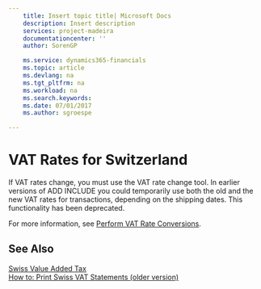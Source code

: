 ```yaml
---
    title: Insert topic title| Microsoft Docs
    description: Insert description
    services: project-madeira
    documentationcenter: ''
    author: SorenGP

    ms.service: dynamics365-financials
    ms.topic: article
    ms.devlang: na
    ms.tgt_pltfrm: na
    ms.workload: na
    ms.search.keywords:
    ms.date: 07/01/2017
    ms.author: sgroespe

---
```

# VAT Rates for Switzerland
If VAT rates change, you must use the VAT rate change tool. In earlier versions of ADD INCLUDE<!--[!INCLUDE[navnow](../../includes/navnow_md.md)]--> you could temporarily use both the old and the new VAT rates for transactions, depending on the shipping dates. This functionality has been deprecated.  
  
 For more information, see [Perform VAT Rate Conversions](../perform-vat-rate-conversions.md).  
  
## See Also  
 [Swiss Value Added Tax](../swiss-value-added-tax.md)   
 [How to: Print Swiss VAT Statements \(older version\)](../how-to-print-swiss-vat-statements-older-version-.md)